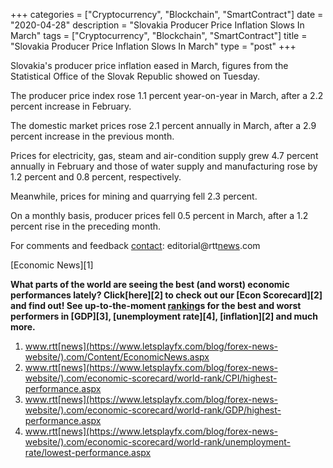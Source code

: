 +++
categories = ["Cryptocurrency", "Blockchain", "SmartContract"]
date = "2020-04-28"
description = "Slovakia Producer Price Inflation Slows In March"
tags = ["Cryptocurrency", "Blockchain", "SmartContract"]
title = "Slovakia Producer Price Inflation Slows In March"
type = "post"
+++

Slovakia's producer price inflation eased in March, figures from the
Statistical Office of the Slovak Republic showed on Tuesday.

The producer price index rose 1.1 percent year-on-year in March, after a
2.2 percent increase in February.

The domestic market prices rose 2.1 percent annually in March, after a
2.9 percent increase in the previous month.

Prices for electricity, gas, steam and air-condition supply grew 4.7
percent annually in February and those of water supply and manufacturing
rose by 1.2 percent and 0.8 percent, respectively.

Meanwhile, prices for mining and quarrying fell 2.3 percent.

On a monthly basis, producer prices fell 0.5 percent in March, after a
1.2 percent rise in the preceding month.

For comments and feedback [contact](https://www.playgroundfx.com/contact/): editorial@rtt[news](https://www.letsplayfx.com/blog/forex-news-website/).com

[Economic News][1]

 **What parts of the world are seeing the best (and worst) economic
performances lately? Click[here][2] to check out our [Econ Scorecard][2]
and find out! See up-to-the-moment [ranking](https://www.playgroundfx.com/blog/crypto-exchange-ranking/)s for the best and worst
performers in [GDP][3], [unemployment rate][4], [inflation][2] and much
more.**

   1. www.rtt[news](https://www.letsplayfx.com/blog/forex-news-website/).com/Content/EconomicNews.aspx
   2. www.rtt[news](https://www.letsplayfx.com/blog/forex-news-website/).com/economic-scorecard/world-rank/CPI/highest-performance.aspx
   3. www.rtt[news](https://www.letsplayfx.com/blog/forex-news-website/).com/economic-scorecard/world-rank/GDP/highest-performance.aspx
   4. www.rtt[news](https://www.letsplayfx.com/blog/forex-news-website/).com/economic-scorecard/world-rank/unemployment-rate/lowest-performance.aspx